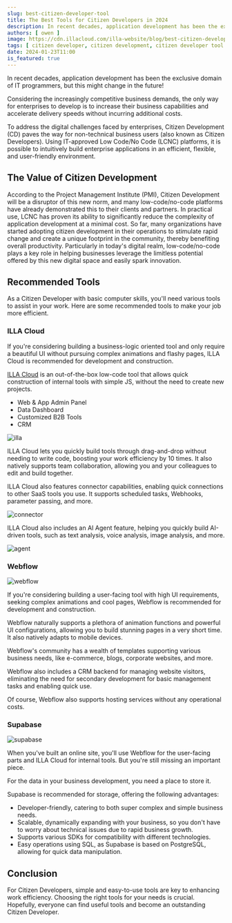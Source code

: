 ```yaml
---
slug: best-citizen-developer-tool
title: The Best Tools for Citizen Developers in 2024
description: In recent decades, application development has been the exclusive domain of IT programmers, but this might change in the future!
authors: [ owen ]
image: https://cdn.illacloud.com/illa-website/blog/best-citizen-developer-tool/cover.webp
tags: [ citizen developer, citizen development, citizen developer tool ]
date: 2024-01-23T11:00
is_featured: true
---
```


In recent decades, application development has been the exclusive domain of IT programmers, but this might change in the future!

Considering the increasingly competitive business demands, the only way for enterprises to develop is to increase their business capabilities and accelerate delivery speeds without incurring additional costs.

To address the digital challenges faced by enterprises, Citizen Development (CD) paves the way for non-technical business users (also known as Citizen Developers). Using IT-approved Low Code/No Code (LCNC) platforms, it is possible to intuitively build enterprise applications in an efficient, flexible, and user-friendly environment.

## The Value of Citizen Development

According to the Project Management Institute (PMI), Citizen Development will be a disruptor of this new norm, and many low-code/no-code platforms have already demonstrated this to their clients and partners. In practical use, LCNC has proven its ability to significantly reduce the complexity of application development at a minimal cost. So far, many organizations have started adopting citizen development in their operations to stimulate rapid change and create a unique footprint in the community, thereby benefiting overall productivity. Particularly in today's digital realm, low-code/no-code plays a key role in helping businesses leverage the limitless potential offered by this new digital space and easily spark innovation.

## Recommended Tools

As a Citizen Developer with basic computer skills, you'll need various tools to assist in your work. Here are some recommended tools to make your job more efficient.

### ILLA Cloud

If you're considering building a business-logic oriented tool and only require a beautiful UI without pursuing complex animations and flashy pages, ILLA Cloud is recommended for development and construction.

[ILLA Cloud](https://illacloud.com/) is an out-of-the-box low-code tool that allows quick construction of internal tools with simple JS, without the need to create new projects.

- Web & App Admin Panel
- Data Dashboard
- Customized B2B Tools
- CRM

![illa](https://cdn.illacloud.com/illa-website/blog/best-citizen-developer-tool/illa.png)

ILLA Cloud lets you quickly build tools through drag-and-drop without needing to write code, boosting your work efficiency by 10 times. It also natively supports team collaboration, allowing you and your colleagues to edit and build together.

ILLA Cloud also features connector capabilities, enabling quick connections to other SaaS tools you use. It supports scheduled tasks, Webhooks, parameter passing, and more.

![connector](https://cdn.illacloud.com/illa-website/blog/best-citizen-developer-tool/connector.png)

ILLA Cloud also includes an AI Agent feature, helping you quickly build AI-driven tools, such as text analysis, voice analysis, image analysis, and more.

![agent](https://cdn.illacloud.com/illa-website/blog/best-citizen-developer-tool/agent.png)

### Webflow

![webflow](https://cdn.illacloud.com/illa-website/blog/best-citizen-developer-tool/webflow.png)

If you're considering building a user-facing tool with high UI requirements, seeking complex animations and cool pages, Webflow is recommended for development and construction.

Webflow naturally supports a plethora of animation functions and powerful UI configurations, allowing you to build stunning pages in a very short time. It also natively adapts to mobile devices.

Webflow's community has a wealth of templates supporting various business needs, like e-commerce, blogs, corporate websites, and more.

Webflow also includes a CRM backend for managing website visitors, eliminating the need for secondary development for basic management tasks and enabling quick use.

Of course, Webflow also supports hosting services without any operational costs.

### Supabase

![supabase](https://cdn.illacloud.com/illa-website/blog/best-citizen-developer-tool/supabase.png)

When you've built an online site, you'll use Webflow for the user-facing parts and ILLA Cloud for internal tools. But you're still missing an important piece.

For the data in your business development, you need a place to store it.

Supabase is recommended for storage, offering the following advantages:

- Developer-friendly, catering to both super complex and simple business needs.
- Scalable, dynamically expanding with your business, so you don't have to worry about technical issues due to rapid business growth.
- Supports various SDKs for compatibility with different technologies.
- Easy operations using SQL, as Supabase is based on PostgreSQL, allowing for quick data manipulation.

## Conclusion

For Citizen Developers, simple and easy-to-use tools are key to enhancing work efficiency. Choosing the right tools for your needs is crucial. Hopefully, everyone can find useful tools and become an outstanding Citizen Developer.

